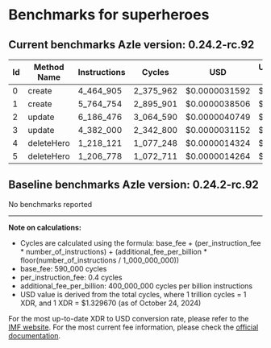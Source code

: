 # Benchmarks for superheroes

## Current benchmarks Azle version: 0.24.2-rc.92

| Id  | Method Name | Instructions | Cycles    | USD           | USD/Million Calls |
| --- | ----------- | ------------ | --------- | ------------- | ----------------- |
| 0   | create      | 4_464_905    | 2_375_962 | $0.0000031592 | $3.15             |
| 1   | create      | 5_764_754    | 2_895_901 | $0.0000038506 | $3.85             |
| 2   | update      | 6_186_476    | 3_064_590 | $0.0000040749 | $4.07             |
| 3   | update      | 4_382_000    | 2_342_800 | $0.0000031152 | $3.11             |
| 4   | deleteHero  | 1_218_121    | 1_077_248 | $0.0000014324 | $1.43             |
| 5   | deleteHero  | 1_206_778    | 1_072_711 | $0.0000014264 | $1.42             |

## Baseline benchmarks Azle version: 0.24.2-rc.92

No benchmarks reported

---

**Note on calculations:**

-   Cycles are calculated using the formula: base_fee + (per_instruction_fee \* number_of_instructions) + (additional_fee_per_billion \* floor(number_of_instructions / 1_000_000_000))
-   base_fee: 590_000 cycles
-   per_instruction_fee: 0.4 cycles
-   additional_fee_per_billion: 400_000_000 cycles per billion instructions
-   USD value is derived from the total cycles, where 1 trillion cycles = 1 XDR, and 1 XDR = $1.329670 (as of October 24, 2024)

For the most up-to-date XDR to USD conversion rate, please refer to the [IMF website](https://www.imf.org/external/np/fin/data/rms_sdrv.aspx).
For the most current fee information, please check the [official documentation](https://internetcomputer.org/docs/current/developer-docs/gas-cost#execution).
